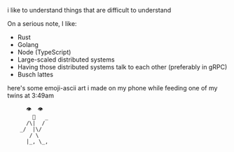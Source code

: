 i like to understand things that are difficult to understand


On a serious note, I like:
- Rust
- Golang
- Node (TypeScript)
- Large-scaled distributed systems
- Having those distributed systems talk to each other (preferably in gRPC)
- Busch lattes

here's some emoji-ascii art i made on my phone while feeding one of my twins at 3:49am
```
      👁️  👁️
        👄   _
      /\|  /
    _/  |\/
       / \
      |_, \_,
```
